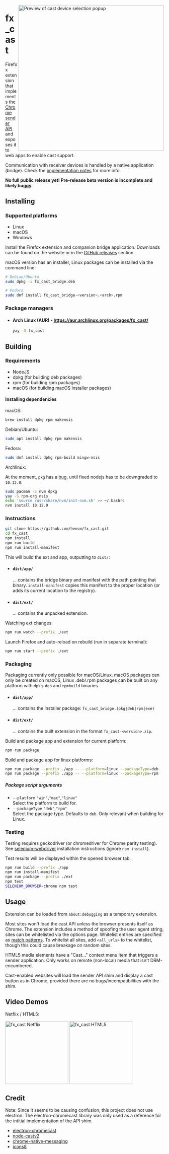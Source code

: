 <img src="docs/images/preview-fg@2x.png"
     alt="Preview of cast device selection popup"
     align="right"
     width="462">

# fx_cast

Firefox extension that implements the [Chrome sender API](https://developers.google.com/cast/docs/reference/chrome/) and exposes it to web apps to enable cast support.

Communication with receiver devices is handled by a native application (bridge). Check the [implementation notes](IMPLEMENTATION.md) for more info.

**No full public release yet! Pre-release beta version is incomplete and likely buggy.**

## Installing

### Supported platforms

* Linux
* macOS
* Windows

Install the Firefox extension and companion bridge application. Downloads can be found on the website or in the [GitHub releases](https://github.com/hensm/fx_cast/releases) section.

macOS version has an installer, Linux packages can be installed via the command line:

````sh
# Debian/Ubuntu
sudo dpkg -i fx_cast_bridge.deb

# Fedora
sudo dnf install fx_cast_bridge-<version>.<arch>.rpm
````

### Package managers
* #### Arch Linux (AUR) - https://aur.archlinux.org/packages/fx_cast/
  ````sh
  yay -S fx_cast
  ````

## Building

### Requirements

* NodeJS
* dpkg (for building deb packages)
* rpm (for building rpm packages)
* macOS (for building macOS installer packages)

#### Installing dependencies
macOS:

````sh
brew install dpkg rpm makensis
````

Debian/Ubuntu:

````sh
sudo apt install dpkg rpm makensis
````

Fedora:

````sh
sudo dnf install dpkg rpm-build mingw-nsis
````

Archlinux:

At the moment, `pkg` has a [bug](https://github.com/zeit/pkg/issues/584), until fixed nodejs has to be downgraded to `10.12.0`:

```sh
sudo pacman -S nvm dpkg
yay -S rpm-org nsis
echo 'source /usr/share/nvm/init-nvm.sh' >> ~/.bashrc
nvm install 10.12.0
```

### Instructions

````sh
git clone https://github.com/hensm/fx_cast.git
cd fx_cast
npm install
npm run build
npm run install-manifest
````

This will build the ext and app, outputting to `dist/`:

* #### `dist/app/`  
   ... contains the bridge binary and manifest with the path pointing that binary. `install-manifest` copies this manifest to the proper location (or adds its current location to the registry).
* #### `dist/ext/`  
    ... contains the unpacked extension.

Watching ext changes:

````sh
npm run watch --prefix ./ext
````

Launch Firefox and auto-reload on rebuild (run in separate terminal):

````sh
npm run start --prefix ./ext
````

### Packaging

Packaging currently only possible for macOS/Linux. macOS packages can only be created on macOS, Linux .deb/.rpm packages can be built on any platform with `dpkg-deb` and `rpmbuild` binaries.

* #### `dist/app/`  
    ... contains the installer package: `fx_cast_bridge.(pkg|deb|rpm|exe)`
* #### `dist/ext/`  
    ... contains the built extension in the format `fx_cast-<version>.zip`.

Build and package app and extension for current platform:

````sh
npm run package
````

Build and package app for linux platforms:

````sh
npm run package --prefix ./app -- --platform=linux --packageType=deb
npm run package --prefix ./app -- --platform=linux --packageType=rpm
````

##### Package script arguments

* `--platform` `"win"`,`"mac"`,`"linux"`  
    Select the platform to build for.
* `--packageType` `"deb"`,`"rpm"`  
    Select the package type. Defaults to `deb`. Only relevant when building for Linux.

### Testing

Testing requires geckodriver (or chromedriver for Chrome parity testing). See [selenium-webdriver](https://www.npmjs.com/package/selenium-webdriver#installation) installation instructions (ignore `npm install`).

Test results will be displayed within the opened browser tab.

````sh
npm run build --prefix ./app
npm run install-manifest
npm run package --prefix ./ext
npm test
SELENIUM_BROWSER=chrome npm test
````


## Usage

Extension can be loaded from `about:debugging` as a temporary extension.

Most sites won't load the cast API unless the browser presents itself as Chrome. The extension includes a method of spoofing the user agent string, sites can be whitelisted via the options page. Whitelist entries are specified as [match patterns](https://developer.mozilla.org/en-US/docs/Mozilla/Add-ons/WebExtensions/Match_patterns). To whitelist all sites, add `<all_urls>` to the whitelist, though this could cause breakage on random sites.

HTML5 media elements have a "Cast..." context menu item that triggers a sender application. Only works on remote (non-local) media that isn't DRM-encumbered.

Cast-enabled websites will load the sender API shim and display a cast button as in Chrome, provided there are no bugs/incompatibilities with the shim.


## Video Demos

Netflix / HTML5:

[<img width="200" src="https://img.youtube.com/vi/Ex9dWKYguEE/0.jpg" alt="fx_cast Netflix" />](https://www.youtube.com/watch?v=Ex9dWKYguEE)
[<img width="200" src="https://img.youtube.com/vi/16r8lQKeEX8/0.jpg" alt="fx_cast HTML5" />](https://www.youtube.com/watch?v=16r8lQKeEX8)


## Credit

Note: Since it seems to be causing confusion, this project does not use electron. The electron-chromecast library was only used as a reference for the intitial implementation of the API shim.

* [electron-chromecast](https://github.com/GPMDP/electron-chromecast)
* [node-castv2](https://github.com/thibauts/node-castv2)
* [chrome-native-messaging](https://github.com/jdiamond/chrome-native-messaging)
* [icons8](https://icons8.com/)

